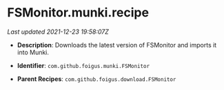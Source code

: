 # FSMonitor.munki.recipe

_Last updated 2021-12-23 19:58:07Z_

- **Description**: Downloads the latest version of FSMonitor and imports it into Munki.

- **Identifier**: `com.github.foigus.munki.FSMonitor`

- **Parent Recipes**: `com.github.foigus.download.FSMonitor`